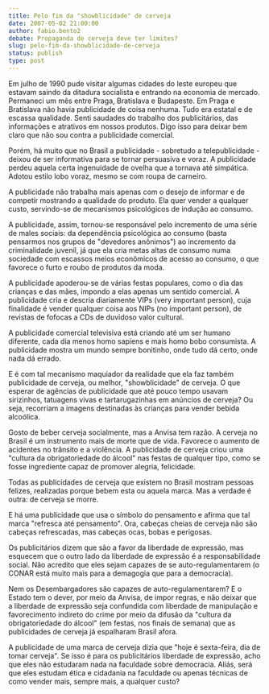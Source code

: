 ```yaml
---
title: Pelo fim da "showblicidade" de cerveja
date: 2007-05-02 21:00:00
author: fabio.bento2
debate: Propaganda de cerveja deve ter limites?
slug: pelo-fim-da-showblicidade-de-cerveja
status: publish 
type: post
---
```


  
Em julho de 1990 pude visitar algumas cidades do leste europeu que estavam saindo da ditadura socialista e entrando na economia de mercado. Permaneci um mês entre Praga, Bratislava e Budapeste. Em Praga e Bratislava não havia publicidade de coisa nenhuma. Tudo era estatal e de escassa qualidade. Senti saudades do trabalho dos publicitários, das informações e atrativos em nossos produtos. Digo isso para deixar bem claro que não sou contra a publicidade comercial.  
  
Porém, há muito que no Brasil a publicidade - sobretudo a telepublicidade - deixou de ser informativa para se tornar persuasiva e voraz. A publicidade perdeu aquela certa ingenuidade de ovelha que a tornava até simpática. Adotou estilo lobo voraz, mesmo se com roupa de carneiro.   
  
A publicidade não trabalha mais apenas com o desejo de informar e de competir mostrando a qualidade do produto. Ela quer vender a qualquer custo, servindo-se de mecanismos psicológicos de indução ao consumo.  
  
A publicidade, assim, tornou-se responsável pelo incremento de uma série de males sociais: da dependência psicológica ao consumo (basta pensarmos nos grupos de "devedores anônimos") ao incremento da criminalidade juvenil, já que ela cria metas altas de consumo numa sociedade com escassos meios econômicos de acesso ao consumo, o que favorece o furto e roubo de produtos da moda.  
  
A publicidade apoderou-se de várias festas populares, como o dia das crianças e das mães, impondo a elas apenas um sentido comercial. A publicidade cria e descria diariamente VIPs (very important person), cuja finalidade é vender qualquer coisa aos NIPs (no important person), de revistas de fofocas a CDs de duvidoso valor cultural.  
  
A publicidade comercial televisiva está criando até um ser humano diferente, cada dia menos homo sapiens e mais homo bobo consumista. A publicidade mostra um mundo sempre bonitinho, onde tudo dá certo, onde nada dá errado.  
  
E é com tal mecanismo maquiador da realidade que ela faz também publicidade de cerveja, ou melhor, "showblicidade" de cerveja. O que esperar de agências de publicidade que até pouco tempo usavam sirizinhos, tatuagens vivas e tartarugazinhas em anúncios de cerveja? Ou seja, recorriam a imagens destinadas às crianças para vender bebida alcoólica.  
  
Gosto de beber cerveja socialmente, mas a Anvisa tem razão. A cerveja no Brasil é um instrumento mais de morte que de vida. Favorece o aumento de acidentes no trânsito e a violência. A publicidade de cerveja criou uma "cultura da obrigatoriedade do álcool" nas festas de qualquer tipo, como se fosse ingrediente capaz de promover alegria, felicidade.   
  
Todas as publicidades de cerveja que existem no Brasil mostram pessoas felizes, realizadas porque bebem esta ou aquela marca. Mas a verdade é outra: de cerveja se morre.  
  
E há uma publicidade que usa o símbolo do pensamento e afirma que tal marca "refresca até pensamento". Ora, cabeças cheias de cerveja não são cabeças refrescadas, mas cabeças ocas, bobas e perigosas.   
  
Os publicitários dizem que são a favor da liberdade de expressão, mas esquecem que o outro lado da liberdade de expressão é a responsabilidade social. Não acredito que eles sejam capazes de se auto-regulamentarem (o CONAR está muito mais para a demagogia que para a democracia).   
  
Nem os Desembargadores são capazes de auto-regulamentarem? E o Estado tem o dever, por meio da Anvisa, de impor regras, e não deixar que a liberdade de expressão seja confundida com liberdade de manipulação e favorecimento indireto do crime por meio da difusão da "cultura da obrigatoriedade do álcool" (em festas, nos finais de semana) que as publicidades de cerveja já espalharam Brasil afora.  
  
A publicidade de uma marca de cerveja dizia que "hoje é sexta-feira, dia de tomar cerveja". Se isso é para os publicitários liberdade de expressão, acho que eles não estudaram nada na faculdade sobre democracia. Aliás, será que eles estudam ética e cidadania na faculdade ou apenas técnicas de como vender mais, sempre mais, a qualquer custo?  


